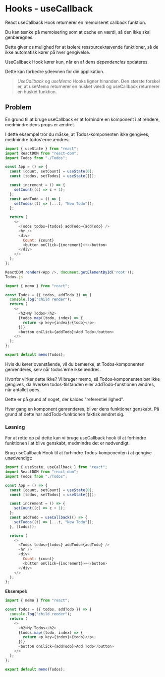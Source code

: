 # Hooks - useCallback
React useCallback Hook returnerer en memoiseret callback funktion.

Du kan tænke på memoisering som at cache en værdi, så den ikke skal genberegnes.

Dette giver os mulighed for at isolere ressourcekrævende funktioner, så de ikke automatisk kører på hver gengivelse.

UseCallback Hook kører kun, når en af dens *dependencies* opdateres.

Dette kan forbedre ydeevnen for din applikation.

> *UseCallback* og *useMemo* Hooks ligner hinanden. Den største forskel er, at useMemo returnerer en husket værdi og useCallback returnerer en husket funktion.

## Problem
En grund til at bruge useCallback er at forhindre en komponent i at rendere, medmindre dens props er ændret.

I dette eksempel tror du måske, at Todos-komponenten ikke gengives, medmindre todos'erne ændres:
```js
import { useState } from "react";
import ReactDOM from "react-dom";
import Todos from "./Todos";

const App = () => {
  const [count, setCount] = useState(0);
  const [todos, setTodos] = useState([]);

  const increment = () => {
    setCount((c) => c + 1);
  };
  const addTodo = () => {
    setTodos((t) => [...t, "New Todo"]);
  };

  return (
    <>
      <Todos todos={todos} addTodo={addTodo} />
      <hr />
      <div>
        Count: {count}
        <button onClick={increment}>+</button>
      </div>
    </>
  );
};

ReactDOM.render(<App />, document.getElementById('root'));
Todos.js

import { memo } from "react";

const Todos = ({ todos, addTodo }) => {
  console.log("child render");
  return (
    <>
      <h2>My Todos</h2>
      {todos.map((todo, index) => {
        return <p key={index}>{todo}</p>;
      })}
      <button onClick={addTodo}>Add Todo</button>
    </>
  );
};

export default memo(Todos);
```
Hvis du kører ovenstående, vil du bemærke, at Todos-komponenten genrenderes, selv når todos'erne ikke ændres.

Hvorfor virker dette ikke? Vi bruger memo, så Todos-komponenten bør ikke gengives, da hverken todos-tilstanden eller addTodo-funktionen ændres, når antallet øges.

Dette er på grund af noget, der kaldes "referentiel lighed".

Hver gang en komponent genrenderes, bliver dens funktioner genskabt. På grund af dette har addTodo-funktionen faktisk ændret sig.

### Løsning
For at rette op på dette kan vi bruge useCallback hook til at forhindre funktionen i at blive genskabt, medmindre det er nødvendigt.

Brug useCallback Hook til at forhindre Todos-komponenten i at gengive unødvendigt:

```js
import { useState, useCallback } from "react";
import ReactDOM from "react-dom";
import Todos from "./Todos";

const App = () => {
  const [count, setCount] = useState(0);
  const [todos, setTodos] = useState([]);

  const increment = () => {
    setCount((c) => c + 1);
  };
  const addTodo = useCallback(() => {
    setTodos((t) => [...t, "New Todo"]);
  }, [todos]);

  return (
    <>
      <Todos todos={todos} addTodo={addTodo} />
      <hr />
      <div>
        Count: {count}
        <button onClick={increment}>+</button>
      </div>
    </>
  );
};
```
**Eksempel:**
```js
import { memo } from "react";

const Todos = ({ todos, addTodo }) => {
  console.log("child render");
  return (
    <>
      <h2>My Todos</h2>
      {todos.map((todo, index) => {
        return <p key={index}>{todo}</p>;
      })}
      <button onClick={addTodo}>Add Todo</button>
    </>
  );
};

export default memo(Todos);
```
